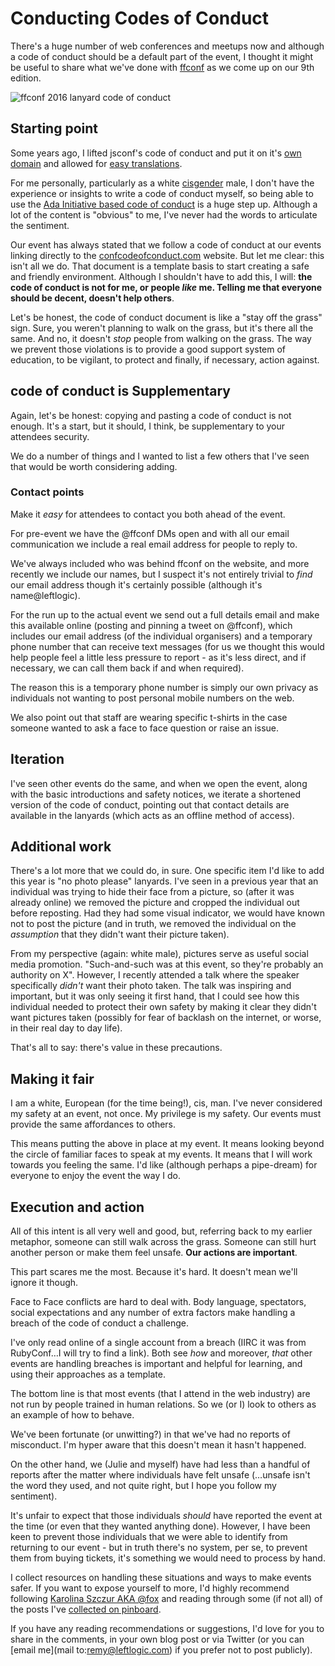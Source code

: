 # Conducting Codes of Conduct

There's a huge number of web conferences and meetups now and although a code of conduct should be a default part of the event, I thought it might be useful to share what we've done with [ffconf](https://ffconf.org) as we come up on our 9th edition.

<!--more-->

![ffconf 2016 lanyard code of conduct](/images/codes-for-ffconf.jpg)

## Starting point

Some years ago, I lifted jsconf's code of conduct and put it on it's [own domain](http://confcodeofconduct.com) and allowed for [easy translations](https://github.com/confcodeofconduct/confcodeofconduct.com#translations).

For me personally, particularly as a white [cisgender](https://www.merriam-webster.com/dictionary/cisgender) male, I don't have the experience or insights to write a code of conduct myself, so being able to use the [Ada Initiative based code of conduct](http://geekfeminism.wikia.com/wiki/Conference_anti-harassment/Policy) is a huge step up. Although a lot of the content is "obvious" to me, I've never had the words to articulate the sentiment.

Our event has always stated that we follow a code of conduct at our events linking directly to the [confcodeofconduct.com](http://confcodeofconduct.com/) website. But let me clear: this isn't all we do. That document is a template basis to start creating a safe and friendly environment. Although I shouldn't have to add this, I will: **the code of conduct is not for me, or people *like* me. Telling me that everyone should be decent, doesn't help others**.

Let's be honest, the code of conduct document is like a "stay off the grass" sign. Sure, you weren't planning to walk on the grass, but it's there all the same. And no, it doesn't *stop* people from walking on the grass. The way we prevent those violations is to provide a good support system of education, to be vigilant, to protect and finally, if necessary, action against.

## code of conduct is Supplementary

Again, let's be honest: copying and pasting a code of conduct is not enough. It's a start, but it should, I think, be supplementary to your attendees security.

We do a number of things and I wanted to list a few others that I've seen that would be worth considering adding.

### Contact points

Make it *easy* for attendees to contact you both ahead of the event.

For pre-event we have the @ffconf DMs open and with all our email communication we include a real email address for people to reply to.

We've always included who was behind ffconf on the website, and more recently we include our names, but I suspect it's not entirely trivial to *find* our email address though it's certainly possible (although it's name@leftlogic).

For the run up to the actual event we send out a full details email and make this available online (posting and pinning a tweet on @ffconf), which includes our email address (of the individual organisers) and a temporary phone number that can receive text messages (for us we thought this would help people feel a little less pressure to report - as it's less direct, and if necessary, we can call them back if and when required).

The reason this is a temporary phone number is simply our own privacy as individuals not wanting to post personal mobile numbers on the web.

We also point out that staff are wearing specific t-shirts in the case someone wanted to ask a face to face question or raise an issue.

## Iteration

I've seen other events do the same, and when we open the event, along with the basic introductions and safety notices, we iterate a shortened version of the code of conduct, pointing out that contact details are available in the lanyards (which acts as an offline method of access).

## Additional work

There's a lot more that we could do, in sure. One specific item I'd like to add this year is "no photo please" lanyards. I've seen in a previous year that an individual was trying to hide their face from a picture, so (after it was already online) we removed the picture and cropped the individual out before reposting. Had they had some visual indicator, we would have known not to post the picture (and in truth, we removed the individual on the *assumption* that they didn't want their picture taken).

From my perspective (again: white male), pictures serve as useful social media promotion. "Such-and-such was at this event, so they're probably an authority on X". However, I recently attended a talk where the speaker specifically *didn't* want their photo taken. The talk was inspiring and important, but it was only seeing it first hand, that I could see how this individual needed to protect their own safety by making it clear they didn't want pictures taken (possibly for fear of backlash on the internet, or worse, in their real day to day life).

That's all to say: there's value in these precautions.

## Making it fair

I am a white, European (for the time being!), cis, man. I've never considered my safety at an event, not once. My privilege is my safety. Our events must provide the same affordances to others.

This means putting the above in place at my event. It means looking beyond the circle of familiar faces to speak at my events. It means that I will work towards you feeling the same. I'd like (although perhaps a pipe-dream) for everyone to enjoy the event the way I do.

## Execution and action

All of this intent is all very well and good, but, referring back to my earlier metaphor, someone can still walk across the grass. Someone can still hurt another person or make them feel unsafe. **Our actions are important**.

This part scares me the most. Because it's hard. It doesn't mean we'll ignore it though.

Face to Face conflicts are hard to deal with. Body language, spectators, social expectations and any number of extra factors make handling a breach of the code of conduct a challenge.

I've only read online of a single account from a breach (IIRC it was from RubyConf…I will try to find a link). Both see *how* and moreover, *that* other events are handling breaches is important and helpful for learning, and using their approaches as a template.

The bottom line is that most events (that I attend in the web industry) are not run by people trained in human relations. So we (or I) look to others as an example of how to behave.

We've been fortunate (or unwitting?) in that we've had no reports of misconduct. I'm hyper aware that this doesn't mean it hasn't happened.

On the other hand, we (Julie and myself) have had less than a handful of reports after the matter where individuals have felt unsafe (…unsafe isn't the word they used, and not quite right, but I hope you follow my sentiment).

It's unfair to expect that those individuals *should* have reported the event at the time (or even that they wanted anything done). However, I have been keen to prevent those individuals that we were able to identify from returning to our event - but in truth there's no system, per se, to prevent them from buying tickets, it's something we would need to process by hand.

I collect resources on handling these situations and ways to make events safer. If you want to expose yourself to more, I'd highly recommend following [Karolina Szczur AKA @fox]() and reading through some (if not all) of the posts I've [collected on pinboard](https://pinboard.in/u:rem/t:coc).

If you have any reading recommendations or suggestions, I'd love for you to share in the comments, in your own blog post or via Twitter (or you can [email me](mail to:remy@leftlogic.com) if you prefer not to post publicly).
